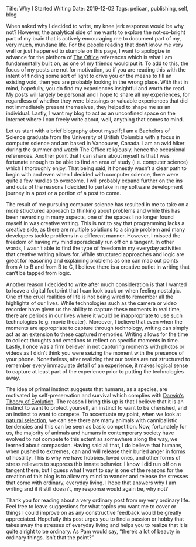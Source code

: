 Title: Why I Started Writing
Date: 2019-12-02
Tags: pelican, publishing, self, blog

When asked why I decided to write, my knee jerk response would be why not? However, the analytical side of me wants to explore the not-so-bright part of my brain that is actively encouraging me to document part of my, very much, mundane life.  For the people reading that don’t know me very well or just happened to stumble on this page, I want to apologize in advance for the plethora of [The Office](https://www.imdb.com/title/tt0386676/) references which is what I am fundamentally built on, as one of my [friend](https://www.urbandictionary.com/define.php?term=friend)s would put it. To add to this, the focus of my posts are not for motivation, so if you are reading this with the intent of finding some sort of light to drive you or the means to fill an existing void, then you are probably looking in the wrong place. With that in mind, hopefully, you do find my experiences insightful and worth the read. My posts will largely be personal and I hope to share all my experiences, for regardless of whether they  were blessings or valuable experiences that did not immediately present themselves, they helped to shape me as an individual. Lastly, I want my blog to act as an unconfined space on the Internet where I can freely write about, well, anything that comes to mind.

Let us start with a brief biography about myself; I am a Bachelors of Science graduate from the University of British Columbia with a focus in computer science and am based in Vancouver, Canada. I am an avid hiker during the summer and watch The Office religiously, hence the occasional references. Another point that I can share about myself is that I was fortunate enough to be able to find an area of study (i.e. computer science) which I thoroughly enjoy. That being said, it honestly wasn’t a clear path to begin with and even when I decided with computer science, there were quite a few hurdles to overcome. I will probably expand further on the ins and outs of the reasons I decided to partake in my software development journey in a post or a portion of a post to come.

The result of me pursuing computer science has resulted in me to take on a more structured approach to thinking about problems and while this has been rewarding in many aspects, one of the spaces I no longer found myself in was creative writing. This is not to say that programming lacks a creative side, as there are multiple solutions to a single problem and many developers tackle problems in a different manner. However, I missed the freedom of having my mind sporadically run off on a tangent. In other words, I wasn’t able to find the type of freedom in my everyday activities that creative writing allows for. While structured approaches and logic are great for reasoning and explaining problems as one can map out points from A to B and from B to C, I believe there is a creative outlet in writing that can’t be tapped from logic.

Another reason I decided to write after much consideration is that I wanted to leave a digital footprint that I can look back on when feeling nostalgic. One of the cruel realities of life is not being wired to remember all the highlights of our lives. While technologies such as the camera or video recorder have given us the ability to capture these moments in real time, there are periods in our lives where it would be inappropriate to use such technologies (e.g. movie theater). Moreover, I believe that even when the moments are appropriate to capture through technology, writing can simply act as an extension to these captured memories. Writing allows for the time to collect thoughts and emotions to reflect on specific moments in time. Lastly, I once was a firm believer in not capturing moments with photos or videos as I didn’t think you were seizing the moment with the presence of your phone. Nonetheless, after realizing that our brains are not structured to remember every immaculate detail of an experience, it makes logical sense to capture at least part of the experience prior to putting the technologies away.

The idea of primal instinct suggests that humans, as a species, are motivated by self-preservation and survival which complies with [Darwin’s Theory of Evolution](https://en.wikipedia.org/wiki/Darwinism). The reason I bring this up is that I believe that it is an instinct to want to protect yourself, an instinct to want to be cherished, and an instinct to want to compete. To accentuate my point, when we look at [natural selection](https://en.wikipedia.org/wiki/Natural_selection), we can see there are many animals with cannibalistic tendencies and this can be seen as basic competition. Now, fortunately for us, the majority of animals and humans in contemporary society have evolved to not compete to this extent as somewhere along the way, we learned about compassion. Having said all that, I do believe that humans, when pushed to extremes, can and will release their buried anger in forms of hostility. This is why we have hobbies, loved ones, and other forms of stress relievers to suppress this innate behavior. I know I did run off on a tangent there, but I guess what I want to say is one of the reasons for the creation of this blog is to allow my mind to wander and release the stresses that come with ordinary, everyday living. I hope that answers why I am writing and if it still doesn’t, my response would again be, why not?

Thank you for reading about a very ordinary post from my very ordinary life. Feel free to leave suggestions for what topics you want me to cover or things I could improve on as any constructive feedback would be greatly appreciated. Hopefully this post urges you to find a passion or hobby that takes away the stresses of everyday living and helps you to realize that it is quite alright to be ordinary. As [Pam](https://en.wikipedia.org/wiki/Pam_Beesly) would say, “there’s a lot of beauty in ordinary things. Isn’t that the point?”
